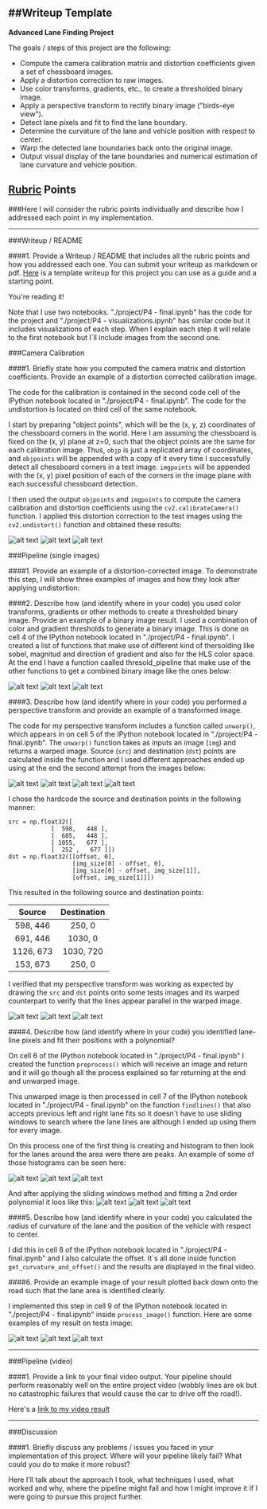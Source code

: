 ##Writeup Template
---

**Advanced Lane Finding Project**

The goals / steps of this project are the following:

* Compute the camera calibration matrix and distortion coefficients given a set of chessboard images.
* Apply a distortion correction to raw images.
* Use color transforms, gradients, etc., to create a thresholded binary image.
* Apply a perspective transform to rectify binary image ("birds-eye view").
* Detect lane pixels and fit to find the lane boundary.
* Determine the curvature of the lane and vehicle position with respect to center.
* Warp the detected lane boundaries back onto the original image.
* Output visual display of the lane boundaries and numerical estimation of lane curvature and vehicle position.

[//]: # (Image References)

[image1]: img/cal.png "Calibration 1"
[image2]: img/und1.png "Undistortion 1"
[image3]: img/und2.png "Undistortion 2"
[image4]: img/und3.png "Undistortion 3"
[image5]: img/thre1.png "Thresolds 1"
[image6]: img/thre2.png "Thresolds 2"
[image7]: img/thre3.png "Thresolds 3"
[image8]: img/warp.png "Warped image attempt 2"
[image9]: img/warp1.png "Warped 1"
[image10]: img/warp2.png "Warped 2"
[image11]: img/warp3.png "Warped 3"
[image12]: img/hist1.png "Histogram 1"
[image13]: img/hist2.png "Histogram 2"
[image14]: img/hist3.png "Histogram 3"
[image15]: img/lane1.png "Lane finding 1"
[image16]: img/lane2.png "Lane finding 2"
[image17]: img/lane3.png "Lane finding 3"
[image18]: img/lanes1.png "Lanes in image 1"
[image19]: img/lanes2.png "Lanes in image 2"
[image20]: img/lanes3.png "Lanes in image 3"
[video1]: video/project_video_out.mp4 "Video"
[image21]: img/cal2.png "Calibration 2"
[image22]: img/cal3.png "Calibration 3"
[image23]: img/warped1.png "Warped image attempt 1"
[image24]: img/warped3.png "Warped image attempt 3"
[image25]: img/warped4.png "Warped image attempt 4"

## [Rubric](https://review.udacity.com/#!/rubrics/571/view) Points
###Here I will consider the rubric points individually and describe how I addressed each point in my implementation.  

---
###Writeup / README

####1. Provide a Writeup / README that includes all the rubric points and how you addressed each one.  You can submit your writeup as markdown or pdf.  [Here](https://github.com/JosuVicente/CarND-Advanced-Lane-Lines/edit/master/writeup_template.md) is a template writeup for this project you can use as a guide and a starting point.  

You're reading it!

Note that I use two notebooks. "./project/P4 - final.ipynb" has the code for the project and "./project/P4 - visualizations.ipynb" has similar code but it includes visualizations of each step. When I explain each step it will relate to the first notebook but I´ll include images from the second one.

###Camera Calibration

####1. Briefly state how you computed the camera matrix and distortion coefficients. Provide an example of a distortion corrected calibration image.

The code for the calibration is contained in the second code cell of the IPython notebook located in "./project/P4 - final.ipynb". The code for the undistortion is located on third cell of the same notebook.

I start by preparing "object points", which will be the (x, y, z) coordinates of the chessboard corners in the world. Here I am assuming the chessboard is fixed on the (x, y) plane at z=0, such that the object points are the same for each calibration image.  Thus, `objp` is just a replicated array of coordinates, and `objpoints` will be appended with a copy of it every time I successfully detect all chessboard corners in a test image.  `imgpoints` will be appended with the (x, y) pixel position of each of the corners in the image plane with each successful chessboard detection.  

I then used the output `objpoints` and `imgpoints` to compute the camera calibration and distortion coefficients using the `cv2.calibrateCamera()` function.  I applied this distortion correction to the test images using the `cv2.undistort()` function and obtained these results: 

![alt text][image1]
![alt text][image21]
![alt text][image22]

###Pipeline (single images)

####1. Provide an example of a distortion-corrected image.
To demonstrate this step, I will show three examples of images and how they look after applying undistortion:

####2. Describe how (and identify where in your code) you used color transforms, gradients or other methods to create a thresholded binary image.  Provide an example of a binary image result.
I used a combination of color and gradient thresholds to generate a binary image. This is done on cell 4 of the IPython notebook located in "./project/P4 - final.ipynb". I created a list of functions that make use of different kind of thersolding like sobel, magnitud and direction of gradient and also for the HLS color space. At the end I have a function caalled thresold_pipeline that make use of the other functions to get a combined binary image like the ones below:

![alt text][image5]
![alt text][image6]
![alt text][image7]

####3. Describe how (and identify where in your code) you performed a perspective transform and provide an example of a transformed image.

The code for my perspective transform includes a function called `unwarp()`, which appears in on cell 5 of the IPython notebook located in "./project/P4 - final.ipynb".  The `unwarp()` function takes as inputs an image (`img`) and returns a warped image. Source (`src`) and destination (`dst`) points are calculated inside the function and I used different approaches ended up using at the end the second attempt from the images below:

![alt text][image23]
![alt text][image8]
![alt text][image24]
![alt text][image25]

I chose the hardcode the source and destination points in the following manner:
```
src = np.float32([
            [  598,   448 ],
            [  685,   448 ],
            [ 1055,   677 ],
            [  252 ,   677 ]])
dst = np.float32([[offset, 0], 
                  [img_size[0] - offset, 0], 
                  [img_size[0] - offset, img_size[1]], 
                  [offset, img_size[1]]])

```
This resulted in the following source and destination points:

| Source        | Destination   | 
|:-------------:|:-------------:| 
| 598, 446      | 250, 0        | 
| 691, 446      | 1030, 0      |
| 1126, 673     | 1030, 720      |
| 153, 673      | 250, 0        |

I verified that my perspective transform was working as expected by drawing the `src` and `dst` points onto some tests images and its warped counterpart to verify that the lines appear parallel in the warped image.

![alt text][image9]
![alt text][image10]
![alt text][image11]

####4. Describe how (and identify where in your code) you identified lane-line pixels and fit their positions with a polynomial?

On cell 6 of the IPython notebook located in "./project/P4 - final.ipynb" I created the function `preprocess()` which will receive an image and return and it will go though all the process explained so far returning at the end and unwarped image.

This unwarped image is then processed in cell 7 of the IPython notebook located in "./project/P4 - final.ipynb" on the function `findlines()` that also accepts previous left and right lane fits so it doesn´t have to use sliding windows to search where the lane lines are although I ended up using them for every image.

On this process one of the first thing is creating and histogram to then look for the lanes around the area were there are peaks. An example of some of those histograms can be seen here:

![alt text][image12]
![alt text][image13]
![alt text][image14]

And after applying the sliding windows method and fitting a 2nd order polynomial it loos like this:
![alt text][image15]
![alt text][image16]
![alt text][image17]

####5. Describe how (and identify where in your code) you calculated the radius of curvature of the lane and the position of the vehicle with respect to center.

I did this in cell 8 of the IPython notebook located in "./project/P4 - final.ipynb" and I also calculate the offset. It´s all done inside function `get_curvature_and_offset()` and the results are displayed in the final video.

####6. Provide an example image of your result plotted back down onto the road such that the lane area is identified clearly.

I implemented this step in cell 9 of the IPython notebook located in "./project/P4 - final.ipynb" inside `process_image()` function. Here are some examples of my result on tests image:

![alt text][image18]
![alt text][image19]
![alt text][image20]

---

###Pipeline (video)

####1. Provide a link to your final video output.  Your pipeline should perform reasonably well on the entire project video (wobbly lines are ok but no catastrophic failures that would cause the car to drive off the road!).

Here's a [link to my video result](https://raw.githubusercontent.com/JosuVicente/CarND-Advanced-Lane-Lines/master/video/project_video_out.mp4)

---

###Discussion

####1. Briefly discuss any problems / issues you faced in your implementation of this project.  Where will your pipeline likely fail?  What could you do to make it more robust?

Here I'll talk about the approach I took, what techniques I used, what worked and why, where the pipeline might fail and how I might improve it if I were going to pursue this project further.  

